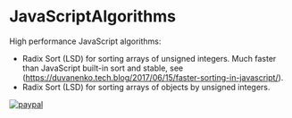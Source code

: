 # JavaScriptAlgorithms

High performance JavaScript algorithms:

- Radix Sort (LSD) for sorting arrays of unsigned integers. Much faster than JavaScript built-in sort and stable, see (https://duvanenko.tech.blog/2017/06/15/faster-sorting-in-javascript/).
- Radix Sort (LSD) for sorting arrays of objects by unsigned integers.


[![paypal](https://www.paypalobjects.com/en_US/i/btn/btn_donateCC_LG.gif)](https://www.paypal.com/cgi-bin/webscr?cmd=_s-xclick&hosted_button_id=LDD8L7UPAC7QL)
